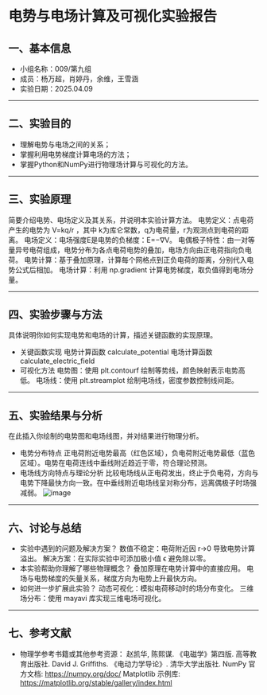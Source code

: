 # 电势与电场计算及可视化实验报告

## 一、基本信息

- 小组名称：009/第九组
- 成员：杨万超，肖婷丹，余维，王雪涵
- 实验日期：2025.04.09


---

## 二、实验目的

- 理解电势与电场之间的关系；
- 掌握利用电势梯度计算电场的方法；
- 掌握Python和NumPy进行物理场计算与可视化的方法。

---

## 三、实验原理

简要介绍电势、电场定义及其关系，并说明本实验计算方法。
电势定义：点电荷产生的电势为 V=kq/r ，其中 k为库仑常数，q为电荷量，r为观测点到电荷的距离。
电场定义：电场强度E是电势的负梯度：E=−∇V。
电偶极子特性：由一对等量异号电荷组成，电势分布为各点电荷电势的叠加，电场方向由正电荷指向负电荷。
电势计算：基于叠加原理，计算每个网格点到正负电荷的距离，分别代入电势公式后相加。
电场计算：利用 np.gradient 计算电势梯度，取负值得到电场分量。

---

## 四、实验步骤与方法
具体说明你如何实现电势和电场的计算，描述关键函数的实现原理。

- 关键函数实现
电势计算函数 calculate_potential
电场计算函数 calculate_electric_field
- 可视化方法
电势图：使用 plt.contourf 绘制等势线，颜色映射表示电势高低。
电场线：使用 plt.streamplot 绘制电场线，密度参数控制线间距。
---

## 五、实验结果与分析

在此插入你绘制的电势图和电场线图，并对结果进行物理分析。

- 电势分布特点
正电荷附近电势最高（红色区域），负电荷附近电势最低（蓝色区域）。电势在电荷连线中垂线附近趋近于零，符合理论预测。
- 电场线方向特点与理论分析
比较电场线从正电荷发出，终止于负电荷，方向与电势下降最快方向一致。在中垂线附近电场线呈对称分布，远离偶极子时场强减弱。
![image](https://github.com/user-attachments/assets/55762e36-5366-45cc-8cc0-722b49b0ecf1)

---

## 六、讨论与总结

- 实验中遇到的问题及解决方案？
数值不稳定：电荷附近因 r→0 导致电势计算溢出。
解决方案：在实际实验中可添加极小值 ϵ 避免除以零。
- 本实验帮助你理解了哪些物理概念？
叠加原理在电势计算中的直接应用。
电场与电势梯度的矢量关系，梯度方向为电势上升最快方向。
- 如何进一步扩展此实验？
动态可视化：模拟电荷移动时的场分布变化。
三维场分布：使用 mayavi 库实现三维电场可视化。

---

## 七、参考文献

- 物理学参考书籍或其他参考资源： 赵凯华, 陈熙谋. 《电磁学》第四版. 高等教育出版社.
David J. Griffiths. 《电动力学导论》. 清华大学出版社.
NumPy 官方文档: https://numpy.org/doc/
Matplotlib 示例库: https://matplotlib.org/stable/gallery/index.html
